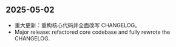 ## 2025-05-02
- 重大更新：重构核心代码并全面改写 CHANGELOG。
- Major release: refactored core codebase and fully rewrote the CHANGELOG.